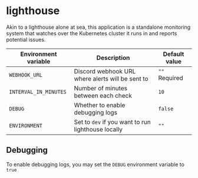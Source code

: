 # lighthouse

Akin to a lighthouse alone at sea, this application is a standalone monitoring system that watches over the
Kubernetes cluster it runs in and reports potential issues.

| Environment variable  | Description                                        | Default value |
|-----------------------|----------------------------------------------------|---------------|
| `WEBHOOK_URL`         | Discord webhook URL where alerts will be sent to   | `""` Required |
| `INTERVAL_IN_MINUTES` | Number of minutes between each check               | `10`          |
| `DEBUG`               | Whether to enable debugging logs                   | `false`       |
| `ENVIRONMENT`         | Set to `dev` if you want to run lighthouse locally | `""`          |


## Debugging
To enable debugging logs, you may set the `DEBUG` environment variable to `true`

